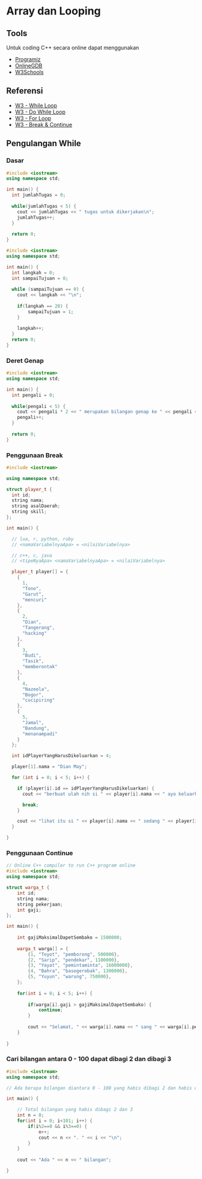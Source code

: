 # Array dan Looping

## Tools

Untuk coding C++ secara online dapat menggunakan
- [Programiz](https://www.programiz.com/cpp-programming/online-compiler/)
- [OnlineGDB](https://www.onlinegdb.com/online_c++_compiler)
- [W3Schools](https://www.w3schools.com/cpp/trycpp.asp?filename=demo_compiler)

## Referensi
- [W3 - While Loop](https://www.w3schools.com/CPP/cpp_while_loop.asp)
- [W3 - Do While Loop](https://www.w3schools.com/CPP/cpp_do_while_loop.asp)
- [W3 - For Loop](https://www.w3schools.com/CPP/cpp_for_loop.asp)
- [W3 - Break & Continue](https://www.w3schools.com/CPP/cpp_break.asp)

## Pengulangan While

### Dasar

```cpp
#include <iostream>
using namespace std;

int main() {
  int jumlahTugas = 0;
  
  while(jumlahTugas < 5) {
    cout << jumlahTugas << " tugas untuk dikerjakan\n";
    jumlahTugas++;
  }
  
  return 0;
}
```

```cpp
#include <iostream>
using namespace std;

int main() {
  int langkah = 0;
  int sampaiTujuan = 0;
  
  while (sampaiTujuan == 0) {
    cout << langkah << "\n";
    
    if(langkah == 20) {
        sampaiTujuan = 1;
    }
    
    langkah++;
  }
  return 0;
}
```

### Deret Genap

```cpp
#include <iostream>
using namespace std;

int main() {
  int pengali = 0;
  
  while(pengali < 5) {
    cout << pengali * 2 << " merupakan bilangan genap ke " << pengali << "\n";
    pengali++;
  }
  
  return 0;
}
```

### Penggunaan Break
```cpp
#include <iostream>

using namespace std;

struct player_t {
  int id;
  string nama;
  string asalDaerah;
  string skill;
};

int main() {

  // lua, r, python, ruby
  // <namaVariabelnyaApa> = <nilaiVariabelnya>

  // c++, c, java
  // <tipeNyaApa> <namaVariabelnyaApa> = <nilaiVariabelnya>

  player_t player[] = {
    {
      1,
      "Tono",
      "Garut",
      "mencuri"
    },
    {
      2,
      "Dian",
      "Tangerang",
      "hacking"
    },
    {
      3,
      "Budi",
      "Tasik",
      "memberontak"
    },
    {
      4,
      "Nazeela",
      "Bogor",
      "cucipiring"
    },
    {
      5,
      "Jamal",
      "Bandung",
      "menanampadi"
    }
  };

  int idPlayerYangHarusDikeluarkan = 4;

  player[1].nama = "Dian May";

  for (int i = 0; i < 5; i++) {

    if (player[i].id == idPlayerYangHarusDikeluarkan) {
      cout << "berbuat ulah nih si " << player[i].nama << " ayo keluarkan ! \n";

      break;
    }

    cout << "lihat itu si " << player[i].nama << " sedang " << player[i].skill << "\n";
  }

}
```

### Penggunaan Continue
```cpp
// Online C++ compiler to run C++ program online
#include <iostream>
using namespace std;

struct warga_t {
    int id;
    string nama;
    string pekerjaan;
    int gaji;
};

int main() {
    
    int gajiMaksimalDapetSembako = 1500000;
    
    warga_t warga[] = {
        {1, "Toyot", "pemborong", 500000},
        {2, "Sarip", "pendekar", 1100000},
        {3, "Yayat", "pemintaminta", 16000000},
        {4, "Bahra", "basogerobak", 1300000},
        {5, "Yuyun", "warung", 750000},
    };
    
    for(int i = 0; i < 5; i++) {
        
        if(warga[i].gaji > gajiMaksimalDapetSembako) {
            continue;
        }
        
        cout << "Selamat, " << warga[i].nama << " sang " << warga[i].pekerjaan << " Anda dapet sembako \n";
    }
    
}
```

### Cari bilangan antara 0 - 100 dapat dibagi 2 dan dibagi 3
```cpp
#include <iostream>
using namespace std;

// Ada berapa bilangan diantara 0 - 100 yang habis dibagi 2 dan habis dibagi 3 

int main() {

    // Total bilangan yang habis dibagi 2 dan 3
    int n = 0;
    for(int i = 0; i<101; i++) {
        if(i%2==0 && i%3==0) {
            n++;
            cout << n << ". " << i << "\n";
        }
    }
    
    cout << "Ada " << n << " bilangan";

}
```
